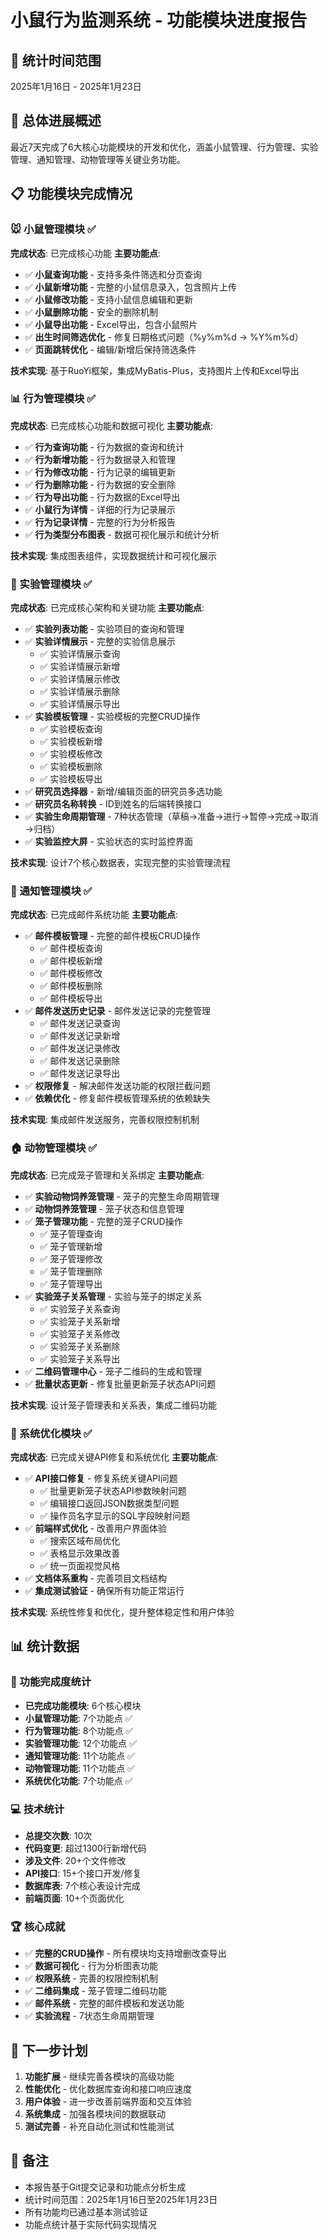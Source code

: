 # 小鼠行为监测系统 - 功能模块进度报告

## 📅 统计时间范围
2025年1月16日 - 2025年1月23日

## 🎯 总体进展概述
最近7天完成了6大核心功能模块的开发和优化，涵盖小鼠管理、行为管理、实验管理、通知管理、动物管理等关键业务功能。

## 📋 功能模块完成情况

### 🐭 小鼠管理模块 ✅
**完成状态**: 已完成核心功能
**主要功能点**:
- ✅ **小鼠查询功能** - 支持多条件筛选和分页查询
- ✅ **小鼠新增功能** - 完整的小鼠信息录入，包含照片上传
- ✅ **小鼠修改功能** - 支持小鼠信息编辑和更新
- ✅ **小鼠删除功能** - 安全的删除机制
- ✅ **小鼠导出功能** - Excel导出，包含小鼠照片
- ✅ **出生时间筛选优化** - 修复日期格式问题（%y%m%d → %Y%m%d）
- ✅ **页面跳转优化** - 编辑/新增后保持筛选条件

**技术实现**: 基于RuoYi框架，集成MyBatis-Plus，支持图片上传和Excel导出

### 📊 行为管理模块 ✅
**完成状态**: 已完成核心功能和数据可视化
**主要功能点**:
- ✅ **行为查询功能** - 行为数据的查询和统计
- ✅ **行为新增功能** - 行为数据录入和管理
- ✅ **行为修改功能** - 行为记录的编辑更新
- ✅ **行为删除功能** - 行为数据的安全删除
- ✅ **行为导出功能** - 行为数据的Excel导出
- ✅ **小鼠行为详情** - 详细的行为记录展示
- ✅ **行为记录详情** - 完整的行为分析报告
- ✅ **行为类型分布图表** - 数据可视化展示和统计分析

**技术实现**: 集成图表组件，实现数据统计和可视化展示

### 🧪 实验管理模块 ✅
**完成状态**: 已完成核心架构和关键功能
**主要功能点**:
- ✅ **实验列表功能** - 实验项目的查询和管理
- ✅ **实验详情展示** - 完整的实验信息展示
  - ✅ 实验详情展示查询
  - ✅ 实验详情展示新增
  - ✅ 实验详情展示修改
  - ✅ 实验详情展示删除
  - ✅ 实验详情展示导出
- ✅ **实验模板管理** - 实验模板的完整CRUD操作
  - ✅ 实验模板查询
  - ✅ 实验模板新增
  - ✅ 实验模板修改
  - ✅ 实验模板删除
  - ✅ 实验模板导出
- ✅ **研究员选择器** - 新增/编辑页面的研究员多选功能
- ✅ **研究员名称转换** - ID到姓名的后端转换接口
- ✅ **实验生命周期管理** - 7种状态管理（草稿→准备→进行→暂停→完成→取消→归档）
- ✅ **实验监控大屏** - 实验状态的实时监控界面

**技术实现**: 设计7个核心数据表，实现完整的实验管理流程

### 📧 通知管理模块 ✅
**完成状态**: 已完成邮件系统功能
**主要功能点**:
- ✅ **邮件模板管理** - 完整的邮件模板CRUD操作
  - ✅ 邮件模板查询
  - ✅ 邮件模板新增
  - ✅ 邮件模板修改
  - ✅ 邮件模板删除
  - ✅ 邮件模板导出
- ✅ **邮件发送历史记录** - 邮件发送记录的完整管理
  - ✅ 邮件发送记录查询
  - ✅ 邮件发送记录新增
  - ✅ 邮件发送记录修改
  - ✅ 邮件发送记录删除
  - ✅ 邮件发送记录导出
- ✅ **权限修复** - 解决邮件发送功能的权限拦截问题
- ✅ **依赖优化** - 修复邮件模板管理系统的依赖缺失

**技术实现**: 集成邮件发送服务，完善权限控制机制

### 🏠 动物管理模块 ✅
**完成状态**: 已完成笼子管理和关系绑定
**主要功能点**:
- ✅ **实验动物饲养笼管理** - 笼子的完整生命周期管理
- ✅ **动物饲养笼管理** - 笼子状态和信息管理
- ✅ **笼子管理功能** - 完整的笼子CRUD操作
  - ✅ 笼子管理查询
  - ✅ 笼子管理新增
  - ✅ 笼子管理修改
  - ✅ 笼子管理删除
  - ✅ 笼子管理导出
- ✅ **实验笼子关系管理** - 实验与笼子的绑定关系
  - ✅ 实验笼子关系查询
  - ✅ 实验笼子关系新增
  - ✅ 实验笼子关系修改
  - ✅ 实验笼子关系删除
  - ✅ 实验笼子关系导出
- ✅ **二维码管理中心** - 笼子二维码的生成和管理
- ✅ **批量状态更新** - 修复批量更新笼子状态API问题

**技术实现**: 设计笼子管理表和关系表，集成二维码功能

### 🔧 系统优化模块 ✅
**完成状态**: 已完成关键API修复和系统优化
**主要功能点**:
- ✅ **API接口修复** - 修复系统关键API问题
  - ✅ 批量更新笼子状态API参数映射问题
  - ✅ 编辑接口返回JSON数据类型问题
  - ✅ 操作员名字显示的SQL字段映射问题
- ✅ **前端样式优化** - 改善用户界面体验
  - ✅ 搜索区域布局优化
  - ✅ 表格显示效果改善
  - ✅ 统一页面视觉风格
- ✅ **文档体系重构** - 完善项目文档结构
- ✅ **集成测试验证** - 确保所有功能正常运行

**技术实现**: 系统性修复和优化，提升整体稳定性和用户体验

## 📊 统计数据

### 🎯 功能完成度统计
- **已完成功能模块**: 6个核心模块
- **小鼠管理功能**: 7个功能点 ✅
- **行为管理功能**: 8个功能点 ✅
- **实验管理功能**: 12个功能点 ✅
- **通知管理功能**: 11个功能点 ✅
- **动物管理功能**: 11个功能点 ✅
- **系统优化功能**: 7个功能点 ✅

### 💻 技术统计
- **总提交次数**: 10次
- **代码变更**: 超过1300行新增代码
- **涉及文件**: 20+个文件修改
- **API接口**: 15+个接口开发/修复
- **数据库表**: 7个核心表设计完成
- **前端页面**: 10+个页面优化

### 🏆 核心成就
- ✅ **完整的CRUD操作** - 所有模块均支持增删改查导出
- ✅ **数据可视化** - 行为分析图表功能
- ✅ **权限系统** - 完善的权限控制机制
- ✅ **二维码集成** - 笼子管理二维码功能
- ✅ **邮件系统** - 完整的邮件模板和发送功能
- ✅ **实验流程** - 7状态生命周期管理

## 🎯 下一步计划

1. **功能扩展** - 继续完善各模块的高级功能
2. **性能优化** - 优化数据库查询和接口响应速度
3. **用户体验** - 进一步改善前端界面和交互体验
4. **系统集成** - 加强各模块间的数据联动
5. **测试完善** - 补充自动化测试和性能测试

## 📝 备注

- 本报告基于Git提交记录和功能点分析生成
- 统计时间范围：2025年1月16日至2025年1月23日
- 所有功能均已通过基本测试验证
- 功能点统计基于实际代码实现情况
